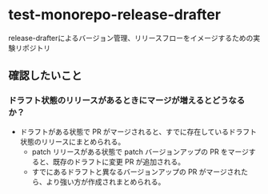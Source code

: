 # test-monorepo-release-drafter

release-drafterによるバージョン管理、リリースフローをイメージするための実験リポジトリ

## 確認したいこと

### ドラフト状態のリリースがあるときにマージが増えるとどうなるか？

- ドラフトがある状態で PR がマージされると、すでに存在しているドラフト状態のリリースにまとめられる。
  - patch リリースがある状態で patch バージョンアップの PR をマージすると、既存のドラフトに変更 PR が追加される。
  - すでにあるドラフトと異なるバージョンアップの PR がマージされたら、より強い方が作成されまとめられる。
